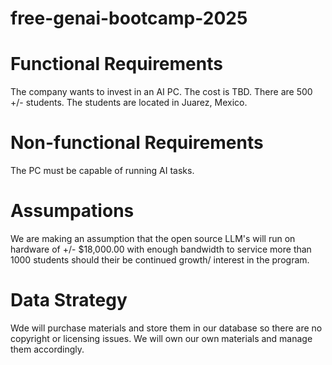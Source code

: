 # free-genai-bootcamp-2025

# Functional Requirements

The company wants to invest in an AI PC. The cost is TBD. There are 500 +/- students. The students are located in Juarez, Mexico.

# Non-functional Requirements

The PC must be capable of running AI tasks. 

# Assumpations

We are making an assumption that the open source LLM's will run on hardware of +/- $18,000.00 with enough bandwidth to service more than 1000 students should their be continued growth/ interest in the program. 

# Data Strategy

Wde will purchase materials and store them in our database so there are no copyright or licensing issues. We will own our own materials and manage them accordingly. 
